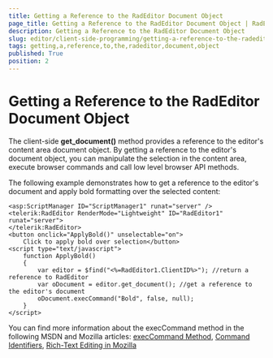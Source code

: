 ```yaml
---
title: Getting a Reference to the RadEditor Document Object
page_title: Getting a Reference to the RadEditor Document Object | RadEditor for ASP.NET AJAX Documentation
description: Getting a Reference to the RadEditor Document Object
slug: editor/client-side-programming/getting-a-reference-to-the-radeditor-document-object
tags: getting,a,reference,to,the,radeditor,document,object
published: True
position: 2
---
```


# Getting a Reference to the RadEditor Document Object

The client-side **get_document()** method provides a reference to the editor's content area document object. By getting a reference to the editor's document object, you can manipulate the selection in the content area, execute browser commands and call low level browser API methods.

The following example demonstrates how to get a reference to the editor's document and apply bold formatting over the selected content:

````ASP.NET
<asp:ScriptManager ID="ScriptManager1" runat="server" />
<telerik:RadEditor RenderMode="Lightweight" ID="RadEditor1" runat="server">
</telerik:RadEditor>
<button onclick="ApplyBold()" unselectable="on">
	Click to apply bold over selection</button>
<script type="text/javascript">
	function ApplyBold()
	{
		var editor = $find("<%=RadEditor1.ClientID%>"); //return a reference to RadEditor
		var oDocument = editor.get_document(); //get a reference to the editor's document
		oDocument.execCommand("Bold", false, null);
	}
</script>
````



You can find more information about the execCommand method in the following MSDN and Mozilla articles: [execCommand Method](http://msdn2.microsoft.com/en-us/library/ms536419.aspx), [Command Identifiers](http://msdn2.microsoft.com/en-us/library/ms533049.aspx), [Rich-Text Editing in Mozilla](http://developer.mozilla.org/en/docs/Rich-Text_Editing_in_Mozilla)
